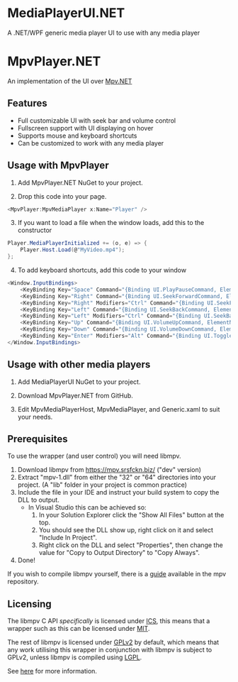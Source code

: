 # MediaPlayerUI.NET

A .NET/WPF generic media player UI to use with any media player

# MpvPlayer.NET

An implementation of the UI over [Mpv.NET](https://github.com/hudec117/Mpv.NET)

## Features

* Full customizable UI with seek bar and volume control
* Fullscreen support with UI displaying on hover
* Supports mouse and keyboard shortcuts
* Can be customized to work with any media player

## Usage with MpvPlayer

1. Add MpvPlayer.NET NuGet to your project.

2. Drop this code into your page.
```csharp
<MpvPlayer:MpvMediaPlayer x:Name="Player" />
```

3. If you want to load a file when the window loads, add this to the constructor
```csharp
Player.MediaPlayerInitialized += (o, e) => {
    Player.Host.Load(@"MyVideo.mp4");
};
```

4. To add keyboard shortcuts, add this code to your window

```csharp
<Window.InputBindings>
    <KeyBinding Key="Space" Command="{Binding UI.PlayPauseCommand, ElementName=Player}" />
    <KeyBinding Key="Right" Command="{Binding UI.SeekForwardCommand, ElementName=Player}" />
    <KeyBinding Key="Right" Modifiers="Ctrl" Command="{Binding UI.SeekForwardLargeCommand, ElementName=Player}" />
    <KeyBinding Key="Left" Command="{Binding UI.SeekBackCommand, ElementName=Player}" />
    <KeyBinding Key="Left" Modifiers="Ctrl" Command="{Binding UI.SeekBackLargeCommand, ElementName=Player}" />
    <KeyBinding Key="Up" Command="{Binding UI.VolumeUpCommand, ElementName=Player}" />
    <KeyBinding Key="Down" Command="{Binding UI.VolumeDownCommand, ElementName=Player}" />
    <KeyBinding Key="Enter" Modifiers="Alt" Command="{Binding UI.ToggleFullScreenCommand, ElementName=Player}" />
</Window.InputBindings>
```

## Usage with other media players

1. Add MediaPlayerUI NuGet to your project.

2. Download MpvPlayer.NET from GitHub.

3. Edit MpvMediaPlayerHost, MpvMediaPlayer, and Generic.xaml to suit your needs.

## Prerequisites

To use the wrapper (and user control) you will need libmpv.

1. Download libmpv from https://mpv.srsfckn.biz/ ("dev" version)
2. Extract "mpv-1.dll" from either the "32" or "64" directories into your project.
    (A "lib" folder in your project is common practice)
3. Include the file in your IDE and instruct your build system to copy the DLL to output.
    * In Visual Studio this can be achieved so:
        1. In your Solution Explorer click the "Show All Files" button at the top.
        2. You should see the DLL show up, right click on it and select "Include In Project".
        3. Right click on the DLL and select "Properties", then change the value for "Copy to Output Directory" to "Copy Always".
4. Done!

If you wish to compile libmpv yourself, there is a [guide](https://github.com/mpv-player/mpv/blob/master/DOCS/compile-windows.md) available in the mpv repository.

## Licensing

The libmpv C API *specifically* is licensed under [ICS](https://choosealicense.com/licenses/isc/), this means that a wrapper such as this can be licensed under [MIT](https://choosealicense.com/licenses/mit/).

The rest of libmpv is licensed under [GPLv2](https://choosealicense.com/licenses/gpl-2.0/) by default, which means that any work utilising this wrapper in conjunction with libmpv is subject to GPLv2, unless libmpv is compiled using [LGPL](https://choosealicense.com/licenses/lgpl-2.1/).

See [here](https://github.com/mpv-player/mpv#license) for more information.
